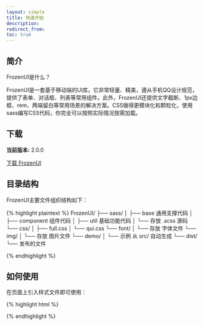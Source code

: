```yaml
---
layout: simple
title: 快速开始
description:
redirect_from:
toc: true
---
```


<!-- Bootstrap is the world's most popular framework for building responsive, mobile-first sites and applications. Inside you'll find high quality HTML, CSS, and JavaScript to make starting any project easier than ever. -->

<!-- Here's how to quickly get started with the Bootstrap CDN and a template starter page. -->

## 简介

FrozenUI是什么？

FrozenUI是一套基于移动端的UI库。它非常轻量、精美，遵从手机QQ设计规范，提供了表单、对话框、列表等常用组件。此外，FrozenUI还提供文字截断、1px边框、rem、两端留白等常用场景的解决方案。CSS做得更模块化和颗粒化，使用sass编写CSS代码，你完全可以按照实际情况按需加载。


## 下载


**当前版本:** 2.0.0

<a href="{{ site.download.dist }}" class="btn btn-bd-purple" onclick="ga('send', 'event', 'Getting started', 'Download', 'Download Bootstrap');">下载 FrozenUI</a>



## 目录结构

FrozenUI主要文件组织结构如下：

{% highlight plaintext %}
FrozenUI/
├── sass/
│   ├── base 通用支撑代码
│   ├── component 组件代码
│   ├── util 基础功能代码
│   └── 存放 .scss 源码
└── css/
│   ├── full.css
│   └── qui.css
└── font/
│   └── 存放 字体文件
└── img/
│   └── 存放 图片文件
└── demo/
│   └── 示例 从 src/ 自动生成
└── dist/
    └── 发布的文件


{% endhighlight %}


## 如何使用

在页面上引入样式文件即可使用：

{% highlight html %}
<!-- 引入样式 -->
<link rel="stylesheet" href="http://i.gtimg.cn/vipstyle/qui/2.0.0/css/qui.css">
{% endhighlight %}
